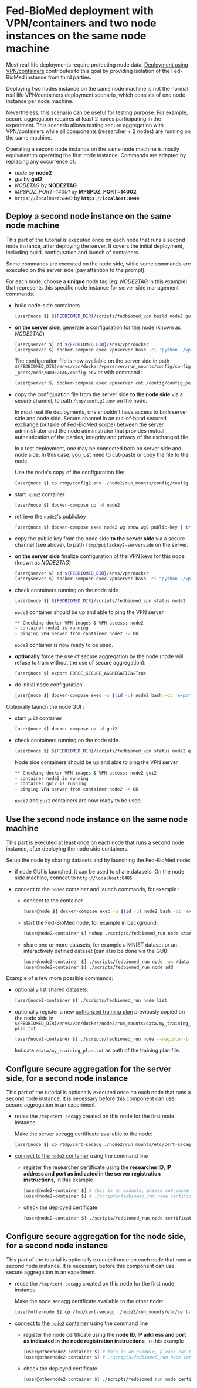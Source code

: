 # Fed-BioMed deployment with VPN/containers and two node instances on the same node machine

Most real-life deployments require protecting node data. [Deployment using VPN/containers](./deployment-vpn.md) contributes to this goal by providing isolation of the Fed-BioMed instance from third parties.

Deploying two nodes instance on the same node machine is not the normal real life VPN/containers deployment scenario, which consists of one node instance per node machine.

Nevertheless, this scenario can be useful for testing purpose. For example, secure aggregation requires at least 2 nodes participating in the experiment. This scenario allows testing secure aggregation with VPN/containers while all components (researcher + 2 nodes) are running on the same machine.

Operating a second node instance on the same node machine is mostly equivalent to operating the first node instance. Commands are adapted by replacing any occurrence of:

- *node* by **node2**
- *gui* by **gui2**
- *NODETAG* by **NODE2TAG**
- *MPSPDZ_PORT=14001* by **MPSPDZ_PORT=14002**
- *`https://localhost:8443`* by **`https://localhost:8444`**


## Deploy a second node instance on the same node machine

This part of the tutorial is executed once on each node that runs a second node instance, after deploying the server.
It covers the initial deployment, including build, configuration and launch of containers.

Some commands are executed on the node side, while some commands are executed on the server side (pay attention to the prompt).

For each node, choose a **unique** node tag (eg: *NODE2TAG* in this example) that represents this specific node instance for server side management commands.

* build node-side containers

    ```bash
    [user@node $] ${FEDBIOMED_DIR}/scripts/fedbiomed_vpn build node2 gui2
    ```

* **on the server side**, generate a configuration for this node (known as *NODE2TAG*)

    ```bash
    [user@server $] cd ${FEDBIOMED_DIR}/envs/vpn/docker
    [user@server $] docker-compose exec vpnserver bash -ci 'python ./vpn/bin/configure_peer.py genconf node NODE2TAG'
    ```

    The configuration file is now available on the server side in path `${FEDBIOMED_DIR}/envs/vpn/docker/vpnserver/run_mounts/config/config_peers/node/NODE2TAG/config.env` or with command :

    ```bash
    [user@server $] docker-compose exec vpnserver cat /config/config_peers/node/NODE2TAG/config.env
    ```

* copy the configuration file from the server side **to the node side** via a secure channel, to path `/tmp/config2.env` on the node.

    In most real life deployments, one shouldn't have access to both server side and node side. Secure channel in an out-of-band secured exchange (outside of Fed-BioMed scope) between the server administrator and the node administrator that provides mutual authentication of the parties, integrity and privacy of the exchanged file.

    In a test deployment, one may be connected both on server side and node side. In this case, you just need to cut-paste or copy the file to the node.

    Use the node's copy of the configuration file:

    ```bash
    [user@node $] cp /tmp/config2.env ./node2/run_mounts/config/config.env
    ```

* start `node2` container

    ```bash
    [user@node $] docker-compose up -d node2
    ```

* retrieve the `node2`'s publickey

    ```bash
    [user@node $] docker-compose exec node2 wg show wg0 public-key | tr -d '\r' >/tmp/publickey2-nodeside
    ```

* copy the public key from the node side **to the server side** via a secure channel (see above), to path `/tmp/publickey2-serverside` on the server.

* **on the server side** finalize configuration of the VPN keys for this node (known as *NODE2TAG*)

    ```bash
    [user@server $] cd ${FEDBIOMED_DIR}/envs/vpn/docker
    [user@server $] docker-compose exec vpnserver bash -ci "python ./vpn/bin/configure_peer.py add node NODE2TAG $(cat /tmp/publickey2-serverside)"
    ```

* check containers running on the node side

    ```bash
    [user@node $] ${FEDBIOMED_DIR}/scripts/fedbiomed_vpn status node2
    ```

    `node2` container should be up and able to ping the VPN server

    ```bash
    ** Checking docker VPN images & VPN access: node2
    - container node2 is running
    - pinging VPN server from container node2 -> OK
    ```

    `node2` container is now ready to be used.

* **optionally** force the use of secure aggregation by the node (node will refuse to train without the use of secure aggregation):

    ```bash
    [user@node $] export FORCE_SECURE_AGGREGATION=True
    ```

* do initial node configuration

    ```bash
    [user@node $] docker-compose exec -u $(id -u) node2 bash -ci 'export FORCE_SECURE_AGGREGATION='${FORCE_SECURE_AGGREGATION}'&& export MPSPDZ_IP=$VPN_IP && export MPSPDZ_PORT=14002 && export MQTT_BROKER=10.220.0.2 && export MQTT_BROKER_PORT=1883 && export UPLOADS_URL="http://10.220.0.3:8000/upload/" && export PYTHONPATH=/fedbiomed && export FEDBIOMED_NO_RESET=1 && eval "$(conda shell.bash hook)" && conda activate fedbiomed-node && ENABLE_TRAINING_PLAN_APPROVAL=True ALLOW_DEFAULT_TRAINING_PLANS=True ./scripts/fedbiomed_run node configuration create'
    ```


Optionally launch the node GUI :

* start `gui2` container

    ```bash
    [user@node $] docker-compose up -d gui2
    ```

* check containers running on the node side

    ```bash
    [user@node $] ${FEDBIOMED_DIR}/scripts/fedbiomed_vpn status node2 gui2
    ```

    Node side containers should be up and able to ping the VPN server

    ```bash
    ** Checking docker VPN images & VPN access: node2 gui2
    - container node2 is running
    - container gui2 is running
    - pinging VPN server from container node2 -> OK
    ```

    `node2` and `gui2` containers are now ready to be used.


## Use the second node instance on the same node machine

This part is executed at least once on each node that runs a second node instance, after deploying the node side containers.

Setup the node by sharing datasets and by launching the Fed-BioMed node:

* if node GUI is launched, it can be used to share datasets. On the node side machine, connect to `http://localhost:8485`

* connect to the `node2` container and launch commands, for example :

    * connect to the container

        ```bash
        [user@node $] docker-compose exec -u $(id -u) node2 bash -ci 'export MPSPDZ_IP=$VPN_IP && export MPSPDZ_PORT=14002 && export MQTT_BROKER=10.220.0.2 && export MQTT_BROKER_PORT=1883 && export UPLOADS_URL="http://10.220.0.3:8000/upload/" && export PYTHONPATH=/fedbiomed && export FEDBIOMED_NO_RESET=1 && eval "$(conda shell.bash hook)" && conda activate fedbiomed-node && bash'
        ```

    * start the Fed-BioMed node, for example in background:

        ```bash
        [user@node2-container $] nohup ./scripts/fedbiomed_run node start >./fedbiomed_node.out &
        ```

    * share one or more datasets, for example a MNIST dataset or an interactively defined dataset (can also be done via the GUI):

        ```bash
        [user@node2-container $] ./scripts/fedbiomed_run node -am /data
        [user@node2-container $] ./scripts/fedbiomed_run node add
        ```

Example of a few more possible commands:

* optionally list shared datasets:

    ```bash
    [user@node2-container $] ./scripts/fedbiomed_run node list
    ```        

* optionally register a new [authorized training plan](../../tutorials/security/training-with-approved-training-plans.ipynb) previously copied on the node side in `${FEDBIOMED_DIR}/envs/vpn/docker/node2/run_mounts/data/my_training_plan.txt`

    ```bash
    [user@node2-container $] ./scripts/fedbiomed_run node --register-training-plan
    ```
    Indicate `/data/my_training_plan.txt` as path of the training plan file.


## Configure secure aggregation for the server side, for a second node instance

This part of the tutorial is optionally executed once on each node that runs a second node instance.
It is necessary before this component can use secure aggregation in an experiment.

* reuse the `/tmp/cert-secagg` created on this node for the first node instance

    Make the server secagg certificate available to the node:

    ```bash
    [user@node $] cp /tmp/cert-secagg ./node2/run_mounts/etc/cert-secagg
    ```

* [connect to the `node2` container](#use-the-second-node-instance-on-the-same-node-machine) using the command line

    * register the researcher certificate using the **researcher ID, IP address and port as indicated in the server registration instructions**, in this example

        ```bash
        [user@node2-container $] # this is an example, please cut-paste from your registration instructions
        [user@node2-container $] # ./scripts/fedbiomed_run node certificate register -pk ./etc/cert-secagg -pi researcher_2bd34852-830b-48f0-9f58-613f3e643d42  --ip 10.222.0.2 --port 14000
        ```

    * check the deployed certificate

        ```bash
        [user@node2-container $] ./scripts/fedbiomed_run node certificate list
        ```


## Configure secure aggregation for the node side, for a second node instance

This part of the tutorial is optionally executed once on each node that runs a second node instance.
It is necessary before this component can use secure aggregation in an experiment.

* reuse the `/tmp/cert-secagg` created on this node for the first node instance

    Make the node secagg certificate available to the other node:

    ```bash
    [user@othernode $] cp /tmp/cert-secagg ./node2/run_mounts/etc/cert-secagg
    ```

* [connect to the `node2` container](#use-the-second-node-instance-on-the-same-node-machine) using the command line

    * register the node certificate using the **node ID, IP address and port as indicated in the node registration instructions**, in this example

        ```bash
        [user@othernode2-container $] # this is an example, please cut-paste from your registration instructions
        [user@othernode2-container $] # ./scripts/fedbiomed_run node certificate register -pk ./etc/cert-secagg -pi node_964bdca9-809d-49b8-a9c4-8ba3d108c1ae  --ip 10.221.0.2 --port 14001
        ```

    * check the deployed certificate

        ```bash
        [user@othernode2-container $] ./scripts/fedbiomed_run node certificate list
        ```
